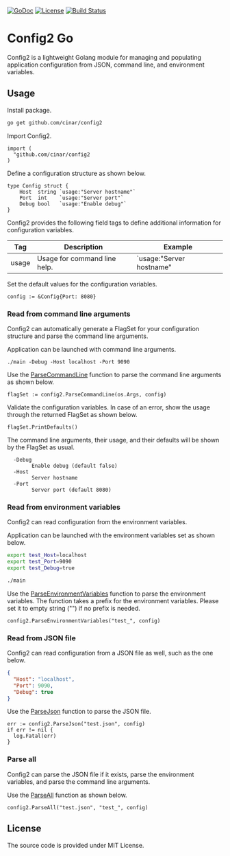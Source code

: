 [![GoDoc](https://godoc.org/github.com/cinar/config2?status.svg)](https://godoc.org/github.com/cinar/config2)
[![License](https://img.shields.io/badge/License-MIT-blue.svg)](https://opensource.org/licenses/MIT)
[![Build Status](https://travis-ci.com/cinar/config2.svg?branch=master)](https://travis-ci.com/cinar/config2)

# Config2 Go

Config2 is a lightweight Golang module for managing and populating application configuration from JSON, command line, and environment variables.

## Usage

Install package.

```bash
go get github.com/cinar/config2
```

Import Config2.

```Golang
import (
  "github.com/cinar/config2
)
```

Define a configuration structure as shown below.

```Golang
type Config struct {
	Host  string `usage:"Server hostname"`
	Port  int    `usage:"Server port"`
	Debug bool   `usage:"Enable debug"`
}
```

Config2 provides the following field tags to define additional information for configuration variables.

Tag | Description | Example
--- | --- | ---
usage | Usage for command line help. | `usage:"Server hostname"

Set the default values for the configuration variables.

```Golang
config := &Config{Port: 8080}
```
### Read from command line arguments

Config2 can automatically generate a FlagSet for your configuration structure and parse the command line arguments.

Application can be launched with command line arguments.

```
./main -Debug -Host localhost -Port 9090
```

Use the [ParseCommandLine](https://pkg.go.dev/github.com/cinar/config2#ParseCommandLine) function to parse the command line arguments as shown below.

```Golang
flagSet := config2.ParseCommandLine(os.Args, config)
```

Validate the configuration variables. In case of an error, show the usage through the returned FlagSet as shown below.

```Golang
flagSet.PrintDefaults()
```

The command line arguments, their usage, and their defaults will be shown by the FlagSet as usual.

```
  -Debug
        Enable debug (default false)
  -Host
        Server hostname
  -Port
        Server port (default 8080)
```
### Read from environment variables

Config2 can read configuration from the environment variables.

Application can be launched with the environment variables set as shown below.

```bash
export test_Host=localhost
export test_Port=9090
export test_Debug=true

./main
```

Use the [ParseEnvironmentVariables](https://pkg.go.dev/github.com/cinar/config2#ParseEnvironmentVariables) function to parse the environment variables. The function takes a prefix for the environment variables. Please set it to empty string ("") if no prefix is needed. 

```Golang
config2.ParseEnvironmentVariables("test_", config)
```

### Read from JSON file

Config2 can read configuration from a JSON file as well, such as the one below.

```JSON
{
  "Host": "localhost",
  "Port": 9090,
  "Debug": true
}
```

Use the [ParseJson](https://pkg.go.dev/github.com/cinar/config2#ParseJson) function to parse the JSON file.

```Golang
err := config2.ParseJson("test.json", config)
if err != nil {
  log.Fatal(err)
}
```

### Parse all

Config2 can parse the JSON file if it exists, parse the environment variables, and parse the command line arguments.

Use the [ParseAll](https://pkg.go.dev/github.com/cinar/config2#ParseAll) function as shown below.

```Golang
config2.ParseAll("test.json", "test_", config)
```

## License

The source code is provided under MIT License.
